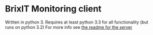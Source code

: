 # BrixIT Monitoring client

Written in python 3. Requires at least python 3.3 for all functionality (but runs on python 3.2)
For more info see [the readme for the server](https://github.com/BrixIT/Brixmond-server)